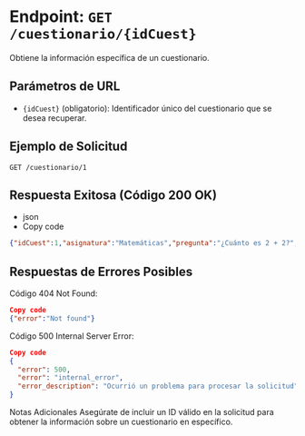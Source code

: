 # Endpoint: `GET /cuestionario/{idCuest}`

Obtiene la información específica de un cuestionario.

## Parámetros de URL
- `{idCuest}` (obligatorio): Identificador único del cuestionario que se desea recuperar.

## Ejemplo de Solicitud
```http
GET /cuestionario/1
```

## Respuesta Exitosa (Código 200 OK)
- json
- Copy code
```json
{"idCuest":1,"asignatura":"Matemáticas","pregunta":"¿Cuánto es 2 + 2?","respuesta":"4"}
```

## Respuestas de Errores Posibles
Código 404 Not Found:

```json
Copy code
{"error":"Not found"}
```
Código 500 Internal Server Error:

```json
Copy code
{
  "error": 500,
  "error": "internal_error",
  "error_description": "Ocurrió un problema para procesar la solicitud"
}
```
Notas Adicionales
Asegúrate de incluir un ID válido en la solicitud para obtener la información sobre un cuestionario en específico.